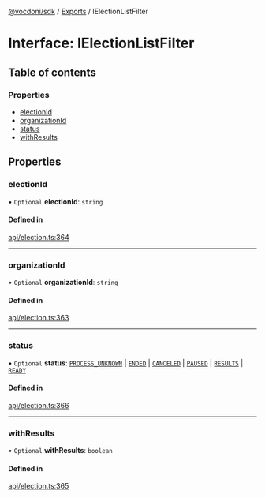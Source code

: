 [@vocdoni/sdk](/sdk) / [Exports](../modules) / IElectionListFilter

# Interface: IElectionListFilter

## Table of contents

### Properties

- [electionId](IElectionListFilter#electionid)
- [organizationId](IElectionListFilter#organizationid)
- [status](IElectionListFilter#status)
- [withResults](IElectionListFilter#withresults)

## Properties

### electionId

• `Optional` **electionId**: `string`

#### Defined in

[api/election.ts:364](https://github.com/vocdoni/vocdoni-sdk/blob/9e24a20/src/api/election.ts#L364)

___

### organizationId

• `Optional` **organizationId**: `string`

#### Defined in

[api/election.ts:363](https://github.com/vocdoni/vocdoni-sdk/blob/9e24a20/src/api/election.ts#L363)

___

### status

• `Optional` **status**: [`PROCESS_UNKNOWN`](../enums/ElectionStatus.md#process_unknown) \| [`ENDED`](../enums/ElectionStatus.md#ended) \| [`CANCELED`](../enums/ElectionStatus.md#canceled) \| [`PAUSED`](../enums/ElectionStatus.md#paused) \| [`RESULTS`](../enums/ElectionStatus.md#results) \| [`READY`](../enums/ElectionStatusReady#ready)

#### Defined in

[api/election.ts:366](https://github.com/vocdoni/vocdoni-sdk/blob/9e24a20/src/api/election.ts#L366)

___

### withResults

• `Optional` **withResults**: `boolean`

#### Defined in

[api/election.ts:365](https://github.com/vocdoni/vocdoni-sdk/blob/9e24a20/src/api/election.ts#L365)
